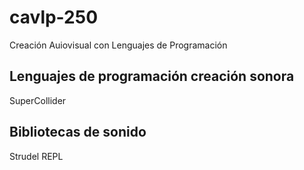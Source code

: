 # cavlp-250
Creación Auiovisual con Lenguajes de Programación

## Lenguajes de programación creación sonora
SuperCollider  
## Bibliotecas de sonido
Strudel REPL  

